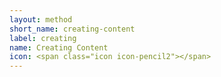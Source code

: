 ```yaml
---
layout: method
short_name: creating-content
label: creating
name: Creating Content
icon: <span class="icon icon-pencil2"></span>
---
```


